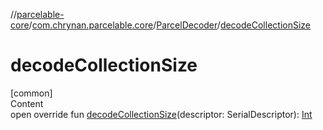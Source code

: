 //[parcelable-core](../../../index.md)/[com.chrynan.parcelable.core](../index.md)/[ParcelDecoder](index.md)/[decodeCollectionSize](decode-collection-size.md)



# decodeCollectionSize  
[common]  
Content  
open override fun [decodeCollectionSize](decode-collection-size.md)(descriptor: SerialDescriptor): [Int](https://kotlinlang.org/api/latest/jvm/stdlib/kotlin/-int/index.html)  



